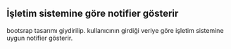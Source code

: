 ## İşletim sistemine göre notifier gösterir
bootsrap tasarımı giydirilip. kullanıcının girdiği veriye göre işletim sistemine uygun notifier gösterir.